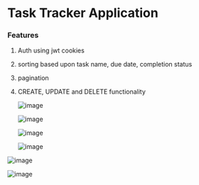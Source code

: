# Task Tracker Application 

### Features 

1. Auth using jwt cookies
2. sorting based upon task name, due date, completion status
3. pagination
4. CREATE, UPDATE and DELETE functionality


   ![image](https://github.com/Bahubuli/Task-Tracker/assets/33808010/44c1f7cb-1a5f-4a5a-8a09-e290b57666b7)

   ![image](https://github.com/Bahubuli/Task-Tracker/assets/33808010/54577e42-3f69-46a5-ba42-30817ea71b63)

   ![image](https://github.com/Bahubuli/Task-Tracker/assets/33808010/f966d17f-fda8-4db2-9ad7-22f7e8e89a29)

   ![image](https://github.com/Bahubuli/Task-Tracker/assets/33808010/b95de8ac-4193-4594-a463-b172efae2eb0)

![image](https://github.com/Bahubuli/Task-Tracker/assets/33808010/938b1d62-203d-4478-893b-5f4b1025a71c)

![image](https://github.com/Bahubuli/Task-Tracker/assets/33808010/8401ea4d-d2a1-4015-8965-595bf51a85be)






